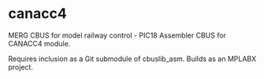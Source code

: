 # canacc4
MERG CBUS for model railway control - PIC18 Assembler CBUS for CANACC4 module.

Requires inclusion as a Git submodule of cbuslib_asm.
Builds as an MPLABX project.